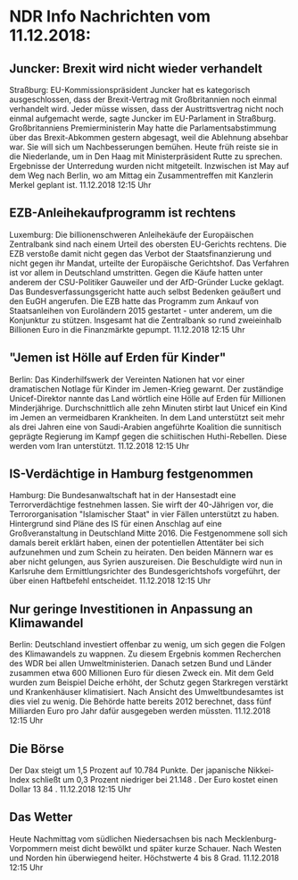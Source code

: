 # NDR Info Nachrichten vom 11.12.2018:


## Juncker: Brexit wird nicht wieder verhandelt
Straßburg: EU-Kommissionspräsident Juncker hat es kategorisch ausgeschlossen, dass der Brexit-Vertrag mit Großbritannien noch einmal verhandelt wird. Jeder müsse wissen, dass der Austrittsvertrag nicht noch einmal aufgemacht werde, sagte Juncker im EU-Parlament in Straßburg. Großbritanniens Premierministerin May hatte die Parlamentsabstimmung über das Brexit-Abkommen gestern abgesagt, weil die Ablehnung absehbar war. Sie will sich um Nachbesserungen bemühen. Heute früh reiste sie in die Niederlande, um in Den Haag mit Ministerpräsident Rutte zu sprechen. Ergebnisse der Unterredung wurden nicht mitgeteilt. Inzwischen ist May auf dem Weg nach Berlin, wo am Mittag ein Zusammentreffen mit Kanzlerin Merkel geplant ist. 11.12.2018 12:15 Uhr 

## EZB-Anleihekaufprogramm ist rechtens
Luxemburg: Die billionenschweren Anleihekäufe der Europäischen Zentralbank sind nach einem Urteil des obersten EU-Gerichts rechtens. Die EZB verstoße damit nicht gegen das Verbot der Staatsfinanzierung und nicht gegen ihr Mandat, urteilte der Europäische Gerichtshof. Das Verfahren ist vor allem in Deutschland umstritten. Gegen die Käufe hatten unter anderem der CSU-Politiker Gauweiler und der AfD-Gründer Lucke geklagt. Das Bundesverfassungsgericht hatte auch selbst Bedenken geäußert und den EuGH angerufen. Die EZB hatte das Programm zum Ankauf von Staatsanleihen von Euroländern 2015 gestartet - unter anderem, um die Konjunktur zu stützen. Insgesamt hat die Zentralbank so rund zweieinhalb Billionen Euro in die Finanzmärkte gepumpt. 11.12.2018 12:15 Uhr 

## "Jemen ist Hölle auf Erden für Kinder"
Berlin: Das Kinderhilfswerk der Vereinten Nationen hat vor einer dramatischen Notlage für Kinder im Jemen-Krieg gewarnt. Der zuständige Unicef-Direktor nannte das Land wörtlich eine Hölle auf Erden für Millionen Minderjährige. Durchschnittlich alle zehn Minuten stirbt laut Unicef ein Kind im Jemen an vermeidbaren Krankheiten. In dem Land unterstützt seit mehr als drei Jahren eine von Saudi-Arabien angeführte Koalition die sunnitisch geprägte Regierung im Kampf gegen die schiitischen Huthi-Rebellen. Diese werden vom Iran unterstützt. 11.12.2018 12:15 Uhr 

## IS-Verdächtige in Hamburg festgenommen
Hamburg: Die Bundesanwaltschaft hat in der Hansestadt eine Terrorverdächtige festnehmen lassen. Sie wirft der 40-Jährigen vor, die Terrororganisation "Islamischer Staat" in vier Fällen unterstützt zu haben. Hintergrund sind Pläne des IS für einen Anschlag auf eine Großveranstaltung in Deutschland Mitte 2016. Die Festgenommene soll sich damals bereit erklärt haben, einen der potentiellen Attentäter bei sich aufzunehmen und zum Schein zu heiraten. Den beiden Männern war es aber nicht gelungen, aus Syrien auszureisen. Die Beschuldigte wird nun in Karlsruhe dem Ermittlungsrichter des Bundesgerichtshofs vorgeführt, der über einen Haftbefehl entscheidet. 11.12.2018 12:15 Uhr 

## Nur geringe Investitionen in Anpassung an Klimawandel
Berlin:	Deutschland investiert offenbar zu wenig, um sich gegen die Folgen des Klimawandels zu wappnen. Zu diesem Ergebnis kommen Recherchen des WDR bei allen Umweltministerien. Danach setzen Bund und Länder zusammen etwa 600 Millionen Euro für diesen Zweck ein. Mit dem Geld wurden zum Beispiel Deiche erhöht, der Schutz gegen Starkregen verstärkt und Krankenhäuser klimatisiert. Nach Ansicht des Umweltbundesamtes ist dies viel zu wenig. Die Behörde hatte bereits 2012 berechnet, dass fünf Milliarden Euro pro Jahr dafür ausgegeben werden müssten. 11.12.2018 12:15 Uhr 

## Die Börse
Der Dax steigt um  1,5  Prozent auf  10.784  Punkte. Der japanische Nikkei-Index schließt um  0,3  Prozent niedriger bei  21.148 . Der Euro kostet einen Dollar  13 84 . 11.12.2018 12:15 Uhr 

## Das Wetter
Heute Nachmittag vom südlichen Niedersachsen bis nach Mecklenburg-Vorpommern meist dicht bewölkt und später kurze Schauer. Nach Westen und Norden hin überwiegend heiter. Höchstwerte 4 bis 8 Grad. 11.12.2018 12:15 Uhr 
